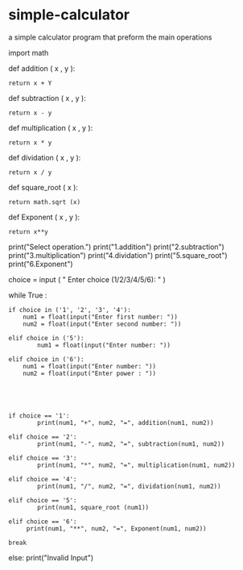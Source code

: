 # simple-calculator
a simple calculator program that preform the main operations

import math 

def addition ( x , y ):
    
    return x + Y


def subtraction ( x , y ):
    
    return x - y


def multiplication ( x , y ):
    
    return x * y


def dividation ( x , y ):

    return x / y

def square_root ( x ):

    return math.sqrt (x)

def Exponent ( x , y ):
    
    return x**y
    

print("Select operation.")
print("1.addition")
print("2.subtraction")
print("3.multiplication")
print("4.dividation")
print("5.square_root")
print("6.Exponent")


choice = input ( " Enter choice (1/2/3/4/5/6): " )


while True :

    if choice in ('1', '2', '3', '4'):
        num1 = float(input("Enter first number: "))
        num2 = float(input("Enter second number: "))
        
    elif choice in ('5'):
            num1 = float(input("Enter number: "))

    elif choice in ('6'):
        num1 = float(input("Enter number: "))
        num2 = float(input("Enter power : "))
        
            

    

    if choice == '1':
            print(num1, "+", num2, "=", addition(num1, num2))

    elif choice == '2':
            print(num1, "-", num2, "=", subtraction(num1, num2))

    elif choice == '3':
            print(num1, "*", num2, "=", multiplication(num1, num2))

    elif choice == '4':
            print(num1, "/", num2, "=", dividation(num1, num2))

    elif choice == '5':
            print(num1, square_root (num1))

    elif choice == '6':
         print(num1, "**", num2, "=", Exponent(num1, num2))
        
    break

else:
        print("Invalid Input")
    
